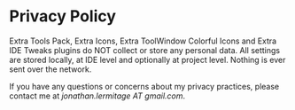 # Privacy Policy

Extra Tools Pack, Extra Icons, Extra ToolWindow Colorful Icons and Extra IDE Tweaks plugins do NOT collect or store any personal data. All settings are stored locally, at IDE level and optionally at project level. Nothing is ever sent over the network.

If you have any questions or concerns about my privacy practices, please contact me at *jonathan.lermitage AT gmail.com*.
